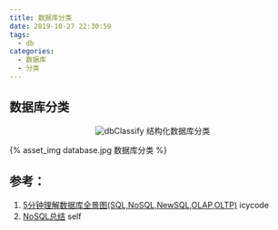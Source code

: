```yaml
---
title: 数据库分类
date: 2019-10-27 22:30:59
tags:
  - db
categories:
  - 数据库  
  - 分类
---
```


<p></p>
<!-- more -->

## 数据库分类

<div style="text-align: center;">

![dbClassify](https://user-images.githubusercontent.com/5608425/67636314-55717980-f90a-11e9-8506-2051221f245b.png)
结构化数据库分类
</div>


{% asset_img  database.jpg  数据库分类 %}

## 参考：

1. [5分钟理解数据库全景图(SQL,NoSQL,NewSQL,OLAP,OLTP)](https://blog.csdn.net/icycode/article/details/81008607) icycode
2. [NoSQL总结](../../../../2018/07/19/NoSQL/) self 



 

